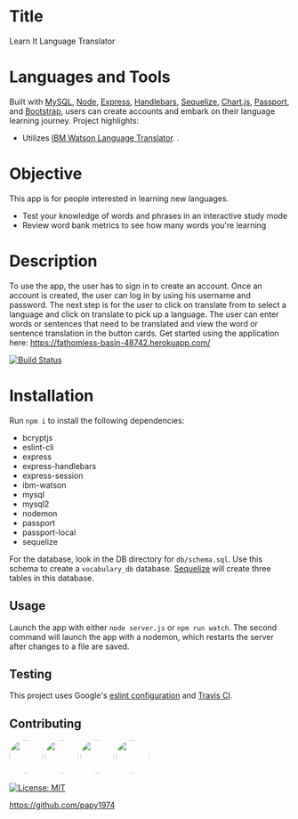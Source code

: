 # Title

Learn It Language Translator

# Languages and Tools

Built with [MySQL](https://www.mysql.com/), [Node](https://nodejs.org/en/), [Express](https://www.npmjs.com/package/express), [Handlebars](https://www.npmjs.com/package/handlebars), [Sequelize](https://sequelize.org/), [Chart.js](https://www.chartjs.org/), [Passport](http://www.passportjs.org/), and [Bootstrap](https://getbootstrap.com/), users can create accounts and embark on their language learning journey. Project highlights:
* Utilizes [IBM Watson Language Translator](https://www.ibm.com/watson/services/language-translator/).
.
# Objective 

This app is for people interested in learning new languages. 
* Test your knowledge of words and phrases in an interactive study mode
* Review word bank metrics to see how many words you're learning

# Description 
To use the app, the user has to sign in to create an account. Once an account is created, the user can log in by using his username and password. The next step is for the user to click on translate from to select a language and click on translate to pick up a language. The user can enter words or sentences that need to be translated and view the word or sentence translation in the button cards. Get started using the application here: https://fathomless-basin-48742.herokuapp.com/


[![Build Status](https://travis-ci.com/uxhawk/project-2.svg?branch=master)](https://travis-ci.com/uxhawk/project-2)


# Installation
Run `npm i` to install the following dependencies:
* bcryptjs
* eslint-cli
* express
* express-handlebars
* express-session
* ibm-watson
* mysql
* mysql2
* nodemon
* passport
* passport-local
* sequelize

For the database, look in the DB directory for `db/schema.sql`. Use this schema to create a `vocabulary_db` database. [Sequelize](https://sequelize.org/) will create three tables in this database.

## Usage
Launch the app with either `node server.js` or `npm run watch`. The second command will launch the app with a nodemon, which restarts the server after changes to a file are saved. 


## Testing
This project uses Google's [eslint configuration](https://github.com/google/eslint-config-google) and [Travis CI](https://travis-ci.org/).

## Contributing
[<img src="https://avatars.githubusercontent.com/u/16821657?" width="60px" style="border-radius:30px">](https://github.com/uxhawk)
[<img src="https://avatars.githubusercontent.com/u/60454736?" width="60px" style="border-radius:30px">](https://github.com/canil2)
[<img src="https://avatars.githubusercontent.com/u/59083594?" width="60px" style="border-radius:30px">](https://github.com/hmsalmans)
[<img src="https://avatars.githubusercontent.com/u/58053159?" width="60px" style="border-radius:30px">](https://github.com/papy1974)

[![License: MIT](https://img.shields.io/badge/License-MIT-yellow.svg)](https://opensource.org/licenses/MIT)


https://github.com/papy1974
